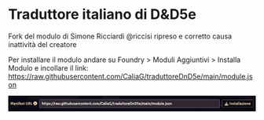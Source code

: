 # Traduttore italiano di D&D5e

Fork del modulo di Simone Ricciardi @riccisi ripreso e corretto causa inattività del creatore

Per installare il modulo andare su Foundry > Moduli Aggiuntivi > Installa Modulo e incollare il link: https://raw.githubusercontent.com/CaliaG/traduttoreDnD5e/main/module.json

![alt text](image.png)
